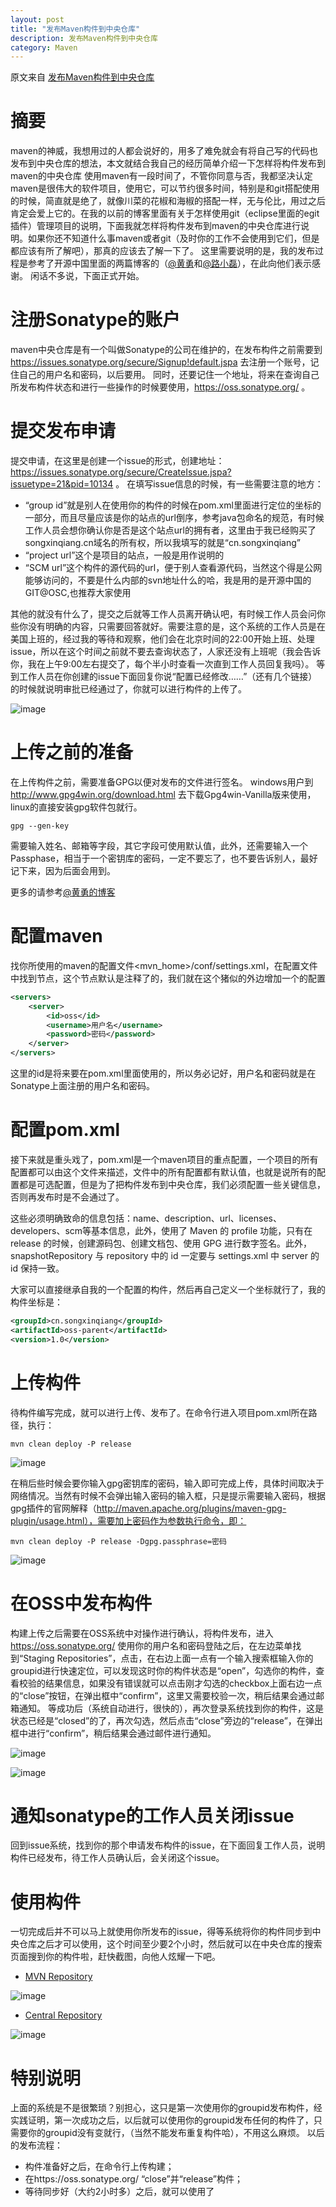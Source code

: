 ```yaml
---
layout: post
title: "发布Maven构件到中央仓库"
description: 发布Maven构件到中央仓库
category: Maven
---
```


原文来自 [发布Maven构件到中央仓库](https://my.oschina.net/songxinqiang/blog/313226)

# 摘要
maven的神威，我想用过的人都会说好的，用多了难免就会有将自己写的代码也发布到中央仓库的想法，本文就结合我自己的经历简单介绍一下怎样将构件发布到maven的中央仓库
使用maven有一段时间了，不管你同意与否，我都坚决认定maven是很伟大的软件项目，使用它，可以节约很多时间，特别是和git搭配使用的时候，简直就是绝了，就像川菜的花椒和海椒的搭配一样，无与伦比，用过之后肯定会爱上它的。在我的以前的博客里面有关于怎样使用git（eclipse里面的egit插件）管理项目的说明，下面我就怎样将构件发布到maven的中央仓库进行说明。如果你还不知道什么事maven或者git（及时你的工作不会使用到它们，但是都应该有所了解吧），那真的应该去了解一下了。
这里需要说明的是，我的发布过程是参考了开源中国里面的两篇博客的（[@黄勇](http://my.oschina.net/huangyong/blog/226738)和[@路小磊](http://my.oschina.net/looly/blog/270767)），在此向他们表示感谢。
闲话不多说，下面正式开始。

# 注册Sonatype的账户

maven中央仓库是有一个叫做Sonatype的公司在维护的，在发布构件之前需要到 https://issues.sonatype.org/secure/Signup!default.jspa 去注册一个账号，记住自己的用户名和密码，以后要用。
同时，还要记住一个地址，将来在查询自己所发布构件状态和进行一些操作的时候要使用，https://oss.sonatype.org/ 。

# 提交发布申请

提交申请，在这里是创建一个issue的形式，创建地址：https://issues.sonatype.org/secure/CreateIssue.jspa?issuetype=21&pid=10134 。
在填写issue信息的时候，有一些需要注意的地方：

- “group id”就是别人在使用你的构件的时候在pom.xml里面进行定位的坐标的一部分，而且尽量应该是你的站点的url倒序，参考java包命名的规范，有时候工作人员会想你确认你是否是这个站点url的拥有者，这里由于我已经购买了songxinqiang.cn域名的所有权，所以我填写的就是“cn.songxinqiang”
- “project url”这个是项目的站点，一般是用作说明的
- “SCM url”这个构件的源代码的url，便于别人查看源代码，当然这个得是公网能够访问的，不要是什么内部的svn地址什么的哈，我是用的是开源中国的GIT@OSC,也推荐大家使用

其他的就没有什么了，提交之后就等工作人员离开确认吧，有时候工作人员会问你些你没有明确的内容，只需要回答就好。需要注意的是，这个系统的工作人员是在美国上班的，经过我的等待和观察，他们会在北京时间的22:00开始上班、处理issue，所以在这个时间之前就不要去查询状态了，人家还没有上班呢（我会告诉你，我在上午9:00左右提交了，每个半小时查看一次直到工作人员回复我吗）。
等到工作人员在你创建的issue下面回复你说“配置已经修改……”（还有几个链接）的时候就说明审批已经通过了，你就可以进行构件的上传了。

![image](https://xiawen0731.github.io/images/maven/m_1.png)

# 上传之前的准备
在上传构件之前，需要准备GPG以便对发布的文件进行签名。
windows用户到 http://www.gpg4win.org/download.html 去下载Gpg4win-Vanilla版来使用，linux的直接安装gpg软件包就行。

```
gpg --gen-key
```

需要输入姓名、邮箱等字段，其它字段可使用默认值，此外，还需要输入一个 Passphase，相当于一个密钥库的密码，一定不要忘了，也不要告诉别人，最好记下来，因为后面会用到。

更多的请参考[@黄勇的博客](http://my.oschina.net/huangyong/blog/226738)

# 配置maven
找你所使用的maven的配置文件<mvn_home>/conf/settings.xml，在配置文件中找到<servers>节点，这个节点默认是注释了的，我们就在这个猪似的外边增加一个<servers>的配置

```xml
<servers>
    <server>
        <id>oss</id>
        <username>用户名</username>
        <password>密码</password>
    </server>
</servers>
```

这里的id是将来要在pom.xml里面使用的，所以务必记好，用户名和密码就是在Sonatype上面注册的用户名和密码。

# 配置pom.xml
接下来就是重头戏了，pom.xml是一个maven项目的重点配置，一个项目的所有配置都可以由这个文件来描述，文件中的所有配置都有默认值，也就是说所有的配置都是可选配置，但是为了把构件发布到中央仓库，我们必须配置一些关键信息，否则再发布时是不会通过了。

这些必须明确致命的信息包括：name、description、url、licenses、developers、scm等基本信息，此外，使用了 Maven 的 profile 功能，只有在 release 的时候，创建源码包、创建文档包、使用 GPG 进行数字签名。此外，snapshotRepository 与 repository 中的 id 一定要与 settings.xml 中 server 的 id 保持一致。

大家可以直接继承自我的一个配置的构件，然后再自己定义一个坐标就行了，我的构件坐标是：


```xml
<groupId>cn.songxinqiang</groupId>
<artifactId>oss-parent</artifactId>
<version>1.0</version>
```

# 上传构件

待构件编写完成，就可以进行上传、发布了。在命令行进入项目pom.xml所在路径，执行：

```
mvn clean deploy -P release
```

![image](https://xiawen0731.github.io/images/maven/m_2.png)

在稍后些时候会要你输入gpg密钥库的密码，输入即可完成上传，具体时间取决于网络情况。当然有时候不会弹出输入密码的输入框，只是提示需要输入密码，根据gpg插件的官网解释（http://maven.apache.org/plugins/maven-gpg-plugin/usage.html），需要加上密码作为参数执行命令，即：

```
mvn clean deploy -P release -Dgpg.passphrase=密码
```
![image](https://xiawen0731.github.io/images/maven/m_3.png)

# 在OSS中发布构件
构建上传之后需要在OSS系统中对操作进行确认，将构件发布，进入 https://oss.sonatype.org/ 使用你的用户名和密码登陆之后，在左边菜单找到“Staging Repositories”，点击，在右边上面一点有一个输入搜索框输入你的groupid进行快速定位，可以发现这时你的构件状态是“open”，勾选你的构件，查看校验的结果信息，如果没有错误就可以点击刚才勾选的checkbox上面右边一点的“close”按钮，在弹出框中“confirm”，这里又需要校验一次，稍后结果会通过邮箱通知。
等成功后（系统自动进行，很快的），再次登录系统找到你的构件，这是状态已经是“closed”的了，再次勾选，然后点击“close”旁边的“release”，在弹出框中进行“confirm”，稍后结果会通过邮件进行通知。

![image](https://xiawen0731.github.io/images/maven/m_4.png)

![image](https://xiawen0731.github.io/images/maven/m_5.png)

# 通知sonatype的工作人员关闭issue
回到issue系统，找到你的那个申请发布构件的issue，在下面回复工作人员，说明构件已经发布，待工作人员确认后，会关闭这个issue。

# 使用构件
一切完成后并不可以马上就使用你所发布的issue，得等系统将你的构件同步到中央仓库之后才可以使用，这个时间至少要2个小时，然后就可以在中央仓库的搜索页面搜到你的构件啦，赶快截图，向他人炫耀一下吧。

- [MVN Repository](http://mvnrepository.com/artifact/com.meizu.flyme/push-server-sdk) 

![image](https://xiawen0731.github.io/images/maven/m_6.png)

- [Central Repository](https://search.maven.org/search?q=g:com.meizu.flyme%20AND%20a:push-server-sdk&core=gav) 

![image](https://xiawen0731.github.io/images/maven/m_7.png)


# 特别说明
上面的系统是不是很繁琐？别担心，这只是第一次使用你的groupid发布构件，经实践证明，第一次成功之后，以后就可以使用你的groupid发布任何的构件了，只需要你的groupid没有变就行，（当然不能发布重复构件哈），不用这么麻烦。
以后的发布流程：
- 构件准备好之后，在命令行上传构建；
- 在https://oss.sonatype.org/ “close”并“release”构件；
- 等待同步好（大约2小时多）之后，就可以使用了


